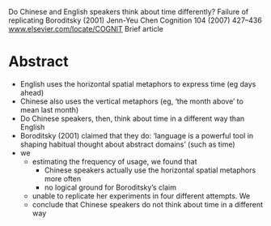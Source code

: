 Do Chinese and English speakers think about time differently?
  Failure of replicating Boroditsky (2001)
Jenn-Yeu Chen
Cognition 104 (2007) 427–436 www.elsevier.com/locate/COGNIT Brief article

# Abstract

* English uses the horizontal spatial metaphors to express time (eg days ahead)
* Chinese also uses the vertical metaphors
  (eg, ‘the month above’ to mean last month)
* Do Chinese speakers, then, think about time in a different way than English
* Boroditsky (2001) claimed that they do: ‘language is a powerful tool in
  shaping habitual thought about abstract domains’ (such as time)
* we 
  * estimating the frequency of usage, we found that
    * Chinese speakers actually use the horizontal spatial metaphors more often
    * no logical ground for Boroditsky’s claim
  * unable to replicate her experiments in four different attempts. We
  * conclude that Chinese speakers do not think about time in a different way
